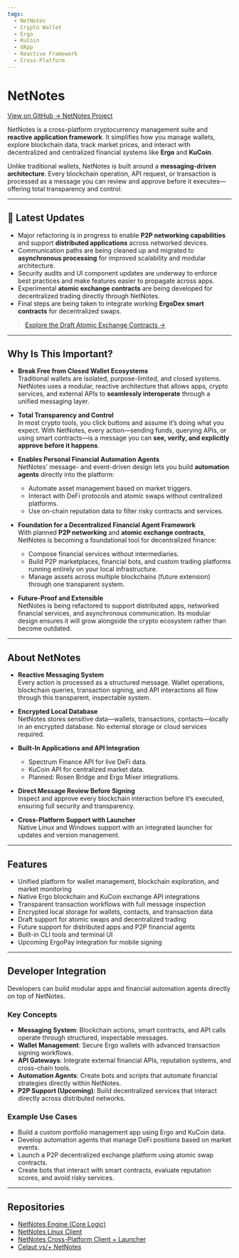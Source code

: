 ```yaml
---
tags:  
  - NetNotes  
  - Crypto Wallet  
  - Ergo  
  - KuCoin  
  - dApp  
  - Reactive Framework  
  - Cross-Platform  
---
```


# NetNotes  

[View on GitHub → NetNotes Project](https://github.com/networkspore)  

NetNotes is a cross-platform cryptocurrency management suite and **reactive application framework**. It simplifies how you manage wallets, explore blockchain data, track market prices, and interact with decentralized and centralized financial systems like **Ergo** and **KuCoin**.  

Unlike traditional wallets, NetNotes is built around a **messaging-driven architecture**. Every blockchain operation, API request, or transaction is processed as a message you can review and approve before it executes—offering total transparency and control.  

---

## 📢 Latest Updates  

- Major refactoring is in progress to enable **P2P networking capabilities** and support **distributed applications** across networked devices.  
- Communication paths are being cleaned up and migrated to **asynchronous processing** for improved scalability and modular architecture.  
- Security audits and UI component updates are underway to enforce best practices and make features easier to propagate across apps.  
- Experimental **atomic exchange contracts** are being developed for decentralized trading directly through NetNotes.  
- Final steps are being taken to integrate working **ErgoDex smart contracts** for decentralized swaps.  

> [Explore the Draft Atomic Exchange Contracts →](https://github.com/networkspore/netnotes-engine/tree/main/src/main/resources/contracts/dex)  

---

## Why Is This Important?  

- **Break Free from Closed Wallet Ecosystems**  
  Traditional wallets are isolated, purpose-limited, and closed systems. NetNotes uses a modular, reactive architecture that allows apps, crypto services, and external APIs to **seamlessly interoperate** through a unified messaging layer.

- **Total Transparency and Control**  
  In most crypto tools, you click buttons and assume it’s doing what you expect. With NetNotes, every action—sending funds, querying APIs, or using smart contracts—is a message you can **see, verify, and explicitly approve before it happens**.

- **Enables Personal Financial Automation Agents**  
  NetNotes' message- and event-driven design lets you build **automation agents** directly into the platform:
    - Automate asset management based on market triggers.  
    - Interact with DeFi protocols and atomic swaps without centralized platforms.  
    - Use on-chain reputation data to filter risky contracts and services.  

- **Foundation for a Decentralized Financial Agent Framework**  
  With planned **P2P networking** and **atomic exchange contracts**, NetNotes is becoming a foundational tool for decentralized finance:
    - Compose financial services without intermediaries.  
    - Build P2P marketplaces, financial bots, and custom trading platforms running entirely on your local infrastructure.  
    - Manage assets across multiple blockchains (future extension) through one transparent system.

- **Future-Proof and Extensible**  
  NetNotes is being refactored to support distributed apps, networked financial services, and asynchronous communication. Its modular design ensures it will grow alongside the crypto ecosystem rather than become outdated.

---

## About NetNotes  

- **Reactive Messaging System**  
  Every action is processed as a structured message. Wallet operations, blockchain queries, transaction signing, and API interactions all flow through this transparent, inspectable system.  

- **Encrypted Local Database**  
  NetNotes stores sensitive data—wallets, transactions, contacts—locally in an encrypted database. No external storage or cloud services required.

- **Built-In Applications and API Integration**  
    - Spectrum Finance API for live DeFi data.  
    - KuCoin API for centralized market data.  
    - Planned: Rosen Bridge and Ergo Mixer integrations.  

- **Direct Message Review Before Signing**  
  Inspect and approve every blockchain interaction before it’s executed, ensuring full security and transparency.

- **Cross-Platform Support with Launcher**  
  Native Linux and Windows support with an integrated launcher for updates and version management.

---

## Features  

- Unified platform for wallet management, blockchain exploration, and market monitoring  
- Native Ergo blockchain and KuCoin exchange API integrations  
- Transparent transaction workflows with full message inspection  
- Encrypted local storage for wallets, contacts, and transaction data  
- Draft support for atomic swaps and decentralized trading  
- Future support for distributed apps and P2P financial agents  
- Built-in CLI tools and terminal UI  
- Upcoming ErgoPay integration for mobile signing  

---

## Developer Integration  

Developers can build modular apps and financial automation agents directly on top of NetNotes.

### Key Concepts  

- **Messaging System**: Blockchain actions, smart contracts, and API calls operate through structured, inspectable messages.  
- **Wallet Management**: Secure Ergo wallets with advanced transaction signing workflows.  
- **API Gateways**: Integrate external financial APIs, reputation systems, and cross-chain tools.  
- **Automation Agents**: Create bots and scripts that automate financial strategies directly within NetNotes.  
- **P2P Support (Upcoming)**: Build decentralized services that interact directly across distributed networks.

### Example Use Cases  

- Build a custom portfolio management app using Ergo and KuCoin data.  
- Develop automation agents that manage DeFi positions based on market events.  
- Launch a P2P decentralized exchange platform using atomic swap contracts.  
- Create bots that interact with smart contracts, evaluate reputation scores, and avoid risky services.

---



## Repositories  

- [NetNotes Engine (Core Logic)](https://github.com/networkspore/netnotes-engine)  
- [NetNotes Linux Client](https://github.com/networkspore/Netnotes-Linux)  
- [NetNotes Cross-Platform Client + Launcher](https://github.com/networkspore/Netnotes)  
- [Celaut vs/+ NetNotes](celaut_v_netnotes.md) 

